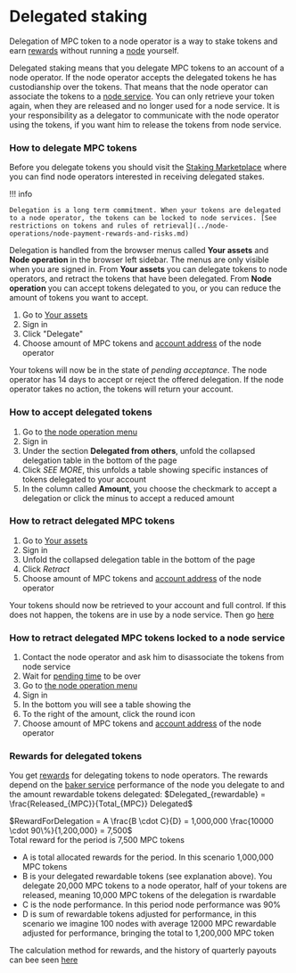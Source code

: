 # Delegated staking

Delegation of MPC token to a node operator is a way to stake tokens and earn [rewards](https://gitlab.com/partisiablockchain/node-operators-rewards/-/tree/main?ref_type=heads) without running
a [node](../pbc-fundamentals/dictionary.md#node) yourself.

Delegated staking means that you delegate MPC tokens to an account of a node operator. If the node operator accepts the
delegated tokens he has custodianship over the tokens. That means that the node operator can associate the tokens to
a [node service](../node-operations/start-running-a-node.md#which-node-should-you-run). You can only retrieve your token again,
when they are released and no longer used for a node service. It is your responsibility as a delegator to communicate with the
node operator using the tokens, if you want him to release the tokens from node service.  

### How to delegate MPC tokens

Before you delegate tokens you should visit the [Staking Marketplace](https://discord.com/channels/819902335567265792/1075334307821920337)  where you can find node operators interested in receiving delegated stakes.

!!! info 

    Delegation is a long term commitment. When your tokens are delegated to a node operator, the tokens can be locked to node services. [See restrictions on tokens and rules of retrieval](../node-operations/node-payment-rewards-and-risks.md)

Delegation is handled from the browser menus called **Your assets** and **Node operation** in the browser left sidebar.
The menus are only visible when you are signed in. From **Your assets** you can delegate tokens to node operators, and
retract the tokens that have been delegated. From **Node operation** you can accept tokens delegated to you, or you can
reduce the amount of tokens you want to accept.

1. Go to [Your assets](https://browser.partisiablockchain.com/assets)   
2. Sign in
3. Click "Delegate"   
4. Choose amount of MPC tokens and [account address](../pbc-fundamentals/dictionary.md#address) of the node operator
   
Your tokens will now be in the state of _pending acceptance_. The node operator has 14 days to accept or reject the offered delegation. If the node operator takes no action, the tokens will return your account.

### How to accept delegated tokens

1. Go to [the node operation menu](https://browser.partisiablockchain.com/node-operation)
2. Sign in
3. Under the section **Delegated from others**, unfold the collapsed delegation table in the bottom of the page
4. Click _SEE MORE_, this unfolds a table showing specific instances of tokens delegated to your account
5. In the column called **Amount**, you choose the checkmark to accept a delegation or click the minus to accept a reduced amount

### How to retract delegated MPC tokens

1. Go to [Your assets](https://browser.partisiablockchain.com/assets)
2. Sign in
3. Unfold the collapsed delegation table in the bottom of the page
4. Click _Retract_
5. Choose amount of MPC tokens and [account address](../pbc-fundamentals/dictionary.md#address) of the node operator

Your tokens should now be retrieved to your account and full control. If this does not happen, the tokens are in use by a node service. Then go [here](#how-to-retract-delegated-mpc-tokens-locked-to-a-node-service)

### How to retract delegated MPC tokens locked to a node service

1. Contact the node operator and ask him to disassociate the tokens from node service   
2. Wait for [pending time](../node-operations/node-payment-rewards-and-risks.md) to be over
3. Go to [the node operation menu](https://browser.partisiablockchain.com/node-operation)
4. Sign in
5. In the bottom you will see a table showing the
6. To the right of the amount, click the round icon
7. Choose amount of MPC tokens and [account address](../pbc-fundamentals/dictionary.md#address) of the node operator

### Rewards for delegated tokens

You get [rewards](https://gitlab.com/partisiablockchain/node-operators-rewards/-/tree/main?ref_type=heads) for delegating tokens to node operators. The rewards depend on the [baker service](../node-operations/node-payment-rewards-and-risks.md#how-different-node-services-earn-fees-and-rewards) performance of the node you delegate to and the amount rewardable tokens delegated: $Delegated_{rewardable} = \frac{Released_{MPC}}{Total_{MPC}} Delegated$


$RewardForDelegation = A \frac{B \cdot C}{D} = 1,000,000 \frac{10000 \cdot 90\%}{1,200,000} = 7,500$   
Total reward for the period is 7,500 MPC tokens

- A is total allocated rewards for the period. In this scenario 1,000,000 MPC tokens
- B is your delegated rewardable tokens (see explanation above). You delegate 20,000 MPC tokens to a node operator, half of your tokens are released, meaning 10,000 MPC tokens of the delegation is rwardable
- C is the node performance. In this  period node performance was 90%
- D is sum of rewardable tokens adjusted for performance, in this scenario we imagine 100 nodes with average 12000 MPC rewardable adjusted for performance, bringing the total to 1,200,000 MPC token   

    


The calculation method for rewards, and the history of quarterly payouts can bee seen [here](https://gitlab.com/partisiablockchain/node-operators-rewards/-/blob/main/mainnet/README.md#computing-rewards)
